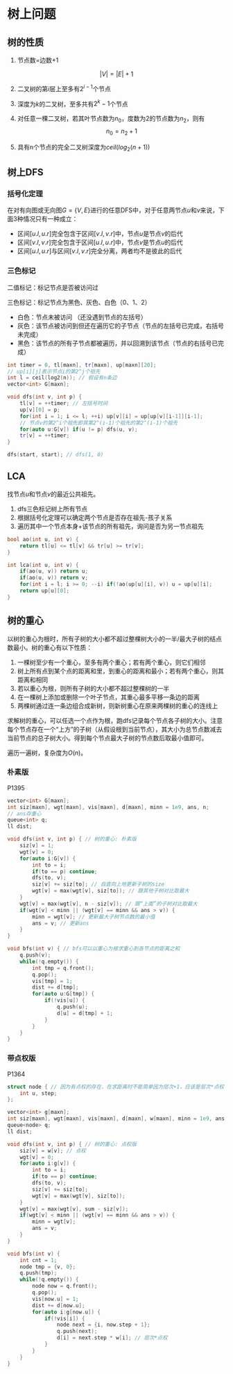 # 树上问题

## 树的性质

1.   节点数=边数+1

$$
|V| = |E| + 1
$$

2.   二叉树的第$i$层上至多有$2^{i-1}$个节点

3.   深度为$k$的二叉树，至多共有$2^k-1$个节点

4.   对任意一棵二叉树，若其叶节点数为$n_0$，度数为2的节点数为$n_2$，则有
     $$
     n_0=n_2+1
     $$

5.   具有n个节点的完全二叉树深度为$ceil(log_2(n+1))$

## 树上DFS

### 括号化定理

在对有向图或无向图$G=\{V, E\}$进行的任意DFS中，对于任意两节点$u$和$v$来说，下面3种情况只有一种成立：

-   区间$[u.l, u.r]$完全包含于区间$[v.l, v.r]$中，节点$u$是节点$v$的后代
-   区间$[v.l, v.r]$完全包含于区间$[u.l, u.r]$中，节点$v$是节点$u$的后代
-   区间$[u.l, u.r]$与区间$[v.l, v.r]$完全分离，两者均不是彼此的后代

### 三色标记

二值标记：标记节点是否被访问过

三色标记：标记节点为黑色、灰色、白色（0、1、2）

-   白色：节点未被访问 （还没遇到节点的左括号）
-   灰色：该节点被访问到但还在遍历它的子节点（节点的左括号已完成，右括号未完成）
-   黑色：该节点的所有子节点都被遍历，并以回溯到该节点（节点的右括号已完成）

```c++
int timer = 0, tl[maxn], tr[maxn], up[maxn][20];
// up[i][j]表示节点i的第2^j个祖先
int l = ceil(log2(n)); // 假设有n条边
vector<int> G[maxn];

void dfs(int v, int p) {
    tl[v] = ++timer; // 左括号时间
    up[v][0] = p;
    for(int i = 1; i <= l; ++i) up[v][i] = up[up[v][i-1]][i-1];
    // 节点v的第2^i个祖先即其第2^(i-1)个祖先的第2^(i-1)个祖先
    for(auto u:G[v]) if(u != p) dfs(u, v);
    tr[v] = ++timer;
}

dfs(start, start); // dfs(1, 0)
```

## LCA

 找节点$u$和节点$v$的最近公共祖先。

1.  dfs三色标记树上所有节点
2.  根据括号化定理可以确定两个节点是否存在祖先-孩子关系
3.  遍历其中一个节点本身+该节点的所有祖先，询问是否为另一节点祖先

```c++
bool ao(int u, int v) {
    return tl[u] <= tl[v] && tr[u] >= tr[v];
}

int lca(int u, int v) {
	if(ao(u, v)) return u;
    if(ao(u, v)) return v;
    for(int i = l; i >= 0; --i) if(!ao(up[u][i], v)) u = up[u][i];
    return up[u][0];
}
```

## 树的重心

以树的重心为根时，所有子树的大小都不超过整棵树大小的一半/最大子树的结点数最小。树的重心有以下性质：

1.   一棵树至少有一个重心，至多有两个重心；若有两个重心，则它们相邻
2.   树上所有点到某个点的距离和里，到重心的距离和最小；若有两个重心，则其距离和相同
3.   若以重心为根，则所有子树的大小都不超过整棵树的一半
4.   在一棵树上添加或删除一个叶子节点，其重心最多平移一条边的距离
5.   两棵树通过连一条边组合成新树，则新树重心在原来两棵树的重心的连线上

求解树的重心，可以任选一个点作为根，跑dfs记录每个节点各子树的大小。注意每个节点存在一个“上方”的子树（从假设根到当前节点），其大小为总节点数减去当前节点的总子树大小。得到每个节点最大子树的节点数后取最小值即可。

遍历一遍树，复杂度为$O(n)$。

### 朴素版

P1395

```c++
vector<int> G[maxn];
int siz[maxn], wgt[maxn], vis[maxn], d[maxn], minn = 1e9, ans, n; 
// ans存重心
queue<int> q;
ll dist;

void dfs(int v, int p) { // 树的重心: 朴素版
    siz[v] = 1;
    wgt[v] = 0;
    for(auto i:G[v]) {
        int to = i;
        if(to == p) continue;
        dfs(to, v);
        siz[v] += siz[to]; // 自底向上地更新子树的size
        wgt[v] = max(wgt[v], siz[to]); // 跟其他子树对比取最大
    }
    wgt[v] = max(wgt[v], n - siz[v]); // 跟“上面”的子树对比取最大
    if(wgt[v] < minn || (wgt[v] == minn && ans > v)) {
        minn = wgt[v]; // 更新最大子树节点数的最小值
        ans = v; // 更新ans
    }
}

void bfs(int v) { // bfs可以以重心为根求重心到各节点的距离之和 
    q.push(v);
    while(!q.empty()) {
        int tmp = q.front();
        q.pop();
        vis[tmp] = 1;
        dist += d[tmp];
        for(auto u:G[tmp]) {
            if(!vis[u]) {
                q.push(u);
                d[u] = d[tmp] + 1;
            }
        }
    }
}
```

### 带点权版

P1364

```c++
struct node { // 因为有点权的存在，在求距离时不能简单因为层次+1，应该是层次*点权
    int u, step;
};

vector<int> g[maxn];
int siz[maxn], wgt[maxn], vis[maxn], d[maxn], w[maxn], minn = 1e9, ans, n; int sum = 0; // sum会被初始化为所有点权之和
queue<node> q;
ll dist;

void dfs(int v, int p) { // 树的重心: 点权版
    siz[v] = w[v]; // 点权
    wgt[v] = 0;
    for(auto i:g[v]) {
        int to = i;
        if(to == p) continue;
        dfs(to, v);
        siz[v] += siz[to];
        wgt[v] = max(wgt[v], siz[to]);
    }
    wgt[v] = max(wgt[v], sum - siz[v]);
    if(wgt[v] < minn || (wgt[v] == minn && ans > v)) {
        minn = wgt[v];
        ans = v;
    }
}

void bfs(int v) {
    int cnt = 1;
    node tmp = {v, 0};
    q.push(tmp);
    while(!q.empty()) {
        node now = q.front();
        q.pop();
        vis[now.u] = 1;
        dist += d[now.u];
        for(auto i:g[now.u]) {
            if(!vis[i]) {
                node next = {i, now.step + 1};
                q.push(next);
                d[i] = next.step * w[i]; // 层次*点权
            }
        }
    }
}
```

